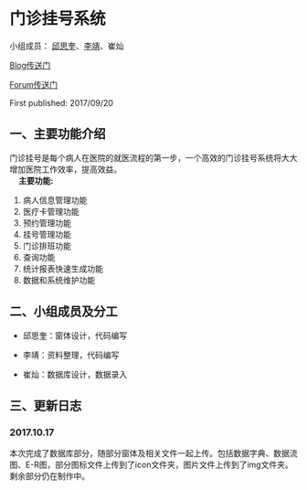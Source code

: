 # 门诊挂号系统

小组成员： [邱思奎](https://github.com/qskui1314
)、[李靖](https://github.com/jl223vy)、崔灿  

[Blog传送门](https://www.cnblogs.com/qq1353842241)  

[Forum传送门](http://my.csdn.net/qsining)  

First published: 2017/09/20

## 一、主要功能介绍

门诊挂号是每个病人在医院的就医流程的第一步，一个高效的门诊挂号系统将大大增加医院工作效率，提高效益。    
    
**主要功能:**

1. 病人信息管理功能
2. 医疗卡管理功能  
3. 预约管理功能  
4. 挂号管理功能  
5. 门诊排班功能  
6. 查询功能 
7. 统计报表快速生成功能   
8. 数据和系统维护功能      

## 二、小组成员及分工

- 邱思奎：窗体设计，代码编写  

- 李靖：资料整理，代码编写   

- 崔灿：数据库设计，数据录入  

## 三、更新日志 

### 2017.10.17

   本次完成了数据库部分，随部分窗体及相关文件一起上传。包括数据字典、数据流图、E-R图，部分图标文件上传到了icon文件夹，图片文件上传到了img文件夹。剩余部分仍在制作中。
